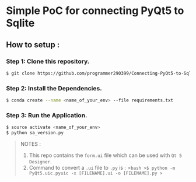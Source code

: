 # Simple PoC for connecting PyQt5 to Sqlite 

## How to setup :

### Step 1: Clone this repository.
```bash
$ git clone https://github.com/programmer290399/Connecting-PyQt5-to-Sqlite.git
```

### Step 2: Install the Dependencies.
```bash
$ conda create --name <name_of_your_env> --file requirements.txt 
```
### Step 3: Run the Application.

```bash
$ source activate <name_of_your_env>
$ python sa_version.py
```


> NOTES : 
>1. This repo contains the `form.ui` file which can be used with `Qt 5 Designer`.
>2. Command to convert a `.ui` file to `.py` is :
    >```bash
    >$ python -m PyQt5.uic.pyuic -x [FILENAME].ui -o [FILENAME].py
    >```
